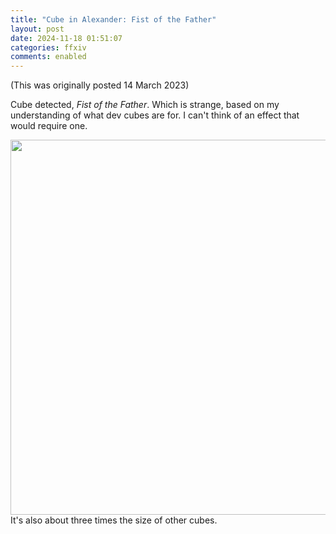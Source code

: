 ```yaml
---
title: "Cube in Alexander: Fist of the Father"
layout: post
date: 2024-11-18 01:51:07
categories: ffxiv
comments: enabled
---
```

(This was originally posted 14 March 2023)

Cube detected, *Fist of the Father*. Which is strange, based on my understanding of what dev cubes are for. I can't think of an effect that would require one.

<center><a href="https://raw.githubusercontent.com/Nox13last/nox13last.github.io/refs/heads/main/_uploads/Alex_FF_1.png"><img src="https://raw.githubusercontent.com/Nox13last/nox13last.github.io/refs/heads/main/_uploads/Alex_FF_1.png" width="600"></a></center>  
It's also about three times the size of other cubes.


